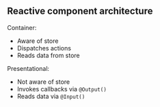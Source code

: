 
## Reactive component architecture

Container:
- Aware of store
- Dispatches actions
- Reads data from store

Presentational:
- Not aware of store
- Invokes callbacks via `@Output()`
- Reads data via `@Input()`
